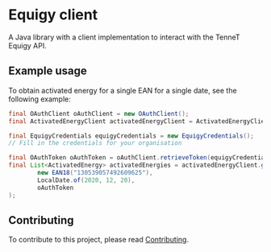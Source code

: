 # Equigy client

A Java library with a client implementation to interact with the TenneT Equigy API.

## Example usage

To obtain activated energy for a single EAN for a single date, see the following example:

```java
final OAuthClient oAuthClient = new OAuthClient();
final ActivatedEnergyClient activatedEnergyClient = ActivatedEnergyClient.acceptance();

final EquigyCredentials equigyCredentials = new EquigyCredentials();
// Fill in the credentials for your organisation

final OAuthToken oAuthToken = oAuthClient.retrieveToken(equigyCredentials);
final List<ActivatedEnergy> activatedEnergies = activatedEnergyClient.getByQuery(
        new EAN18("130539057492609625"),
        LocalDate.of(2020, 12, 20),
        oAuthToken
);
```

## Contributing

To contribute to this project, please read [Contributing](https://github.com/alliander-opensource/equigy-client/blob/master/CONTRIBUTING.md).


